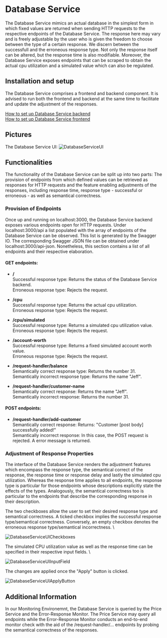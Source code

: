 # Database Service

The Database Service mimics an actual database in the simplest form in which fixed values are returned when sending HTTP requests to the respective endpoints of the Database Service. The response here may vary and is freely adjustable by the user who is given the freedom to choose between the type of a certain response. We discern between the successfull and the erroneous response type. Not only the response itself can be altered, but the response time is also modifiable. Moreover, the Database Service exposes endpoints that can be scraped to obtain the actual cpu utilization and a simulated value which can also be regulated.

## Installation and setup

The Database Service comprises a frontend and backend component. It is advised to run both the frontend and backend at the same time to facilitate and update the adjustment of the responses. 

[How to set up Database Service backend](https://github.com/ccims/database-service/blob/dev/database-service/README.md) \
[How to set up Database Service frontend](https://github.com/ccims/database-service/blob/dev/database-serviceui/README.md)

## Pictures

The Database Service UI:
![DatabaseServiceUI](https://github.com/ccims/database-service/blob/dev/database-serviceui/documentation/databaseserviceui.PNG?raw=true)

## Functionalities
The functionality of the Database Service can be split up into two parts: The provision of endpoints from which defined values can be retrieved as responses for HTTP requests and the feature enabling adjustments of the responses, including response time, response type - successful or erroneous - as well as semantical correctness.

### Provision of Endpoints 
Once up and running on localhost:3000, the Database Service backend exposes various endpoints open for HTTP requests. Under localhost:3000/api a list populated with the array of endpoints of the Database Service can be observed. This list is generated by the Swagger IO. The corresponding Swagger JSON file can be obtained under localhost:3000/api-json. Nonetheless, this section contains a list of all endpoints and their respective elaboration. 

#### GET endpoints:
* **/** \
  Successful response type: Returns the status of the Database Service backend. \
  Erroneous response type: Rejects the request.

* **/cpu** \
  Successful response type:  Returns the actual cpu utilization. \
  Erroneous response type: Rejects the request.
  
* **/cpu/simulated** \
  Successful response type:  Returns a simulated cpu utilization value. \
  Erroneous response type: Rejects the request.

* **/account-worth** \
  Successful response type:  Returns a fixed simulated account worth value. \
  Erroneous response type: Rejects the request.
  
* **/request-handler/balance** \
  Semantically correct response type:  Returns the number 31. \
  Semantically incorrect response type: Returns the name "Jeff".
  
* **/request-handler/customer-name** \
  Semantically correct response:  Returns the name "Jeff". \
  Semantically incorrect response: Returns the number 31.
  
#### POST endpoints:  

* **/request-handler/add-customer** \
  Semantically correct response: Returns: "Customer [post body] successfully added!" \
  Semantically incorrect response: In this case, the POST request is rejected. A error message is returned.

### Adjustment of Response Properties
The interface of the Database Service renders the adjustment features which encompass the response type, the semantical correct of the response, the response time or response delay and lastly the simulated cpu utilization. Whereas the response time applies to all endpoints, the response type is particular for those endpoints whose descriptions explicitly state the effects of the types. Analogously, the semantical correctness too is particular to the endpoints that describe the corresponding response in their description. 

The two checkboxes allow the user to set their desired response type and semantical correctness. A ticked checkbox implies the successful response type/semantical correctness. Conversely, an empty checkbox denotes the erroneous response type/semantical incorrectness. \

![DatabaseServiceUICheckboxes](https://github.com/ccims/database-service/blob/dev/database-serviceui/documentation/checkbox_databaseservice.PNG?raw=true)

The simulated CPU utilization value as well as the response time can be specified in their respective input fields. \

![DatabaseServiceUIInputField](https://github.com/ccims/database-service/blob/dev/database-serviceui/documentation/input_databaseservice.PNG?raw=true)

The changes are applied once the "Apply" button is clicked.

![DatabaseServiceUIApplyButton](https://github.com/ccims/database-service/blob/dev/database-serviceui/documentation/apply_databaseservice.PNG?raw=true)

## Additional Information

In our Monitoring Environemnt, the Database Service is queried by the Price Service and the Error-Response Monitor. The Price Service may query all endpoints while the Error-Response Monitor conducts an end-to-end monitor check with the aid of the /request-handler/... endpoints by probing the semantical correctness of the responses.
